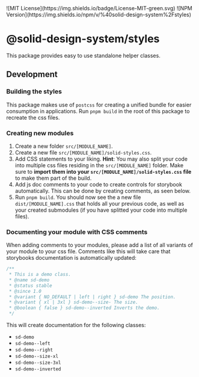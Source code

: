 <div className="flex gap-2">
  ![MIT License](https://img.shields.io/badge/License-MIT-green.svg)
  ![NPM Version](https://img.shields.io/npm/v/%40solid-design-system%2Fstyles)
</div>

# @solid-design-system/styles

This package provides easy to use standalone helper classes.

## Development

### Building the styles

This package makes use of `postcss` for creating a unified bundle for easier consumption in applications. Run `pnpm build` in the root of this package to recreate the css files.

### Creating new modules

1. Create a new folder `src/[MODULE_NAME]`.
2. Create a new file `src/[MODULE_NAME]/solid-styles.css`.
3. Add CSS statements to your liking. **Hint**: You may also split your code into multiple css files residing in the `src/[MODULE_NAME]` folder. Make sure to **import them into your `src/[MODULE_NAME]/solid-styles.css` file** to make them part of the build.
4. Add js doc comments to your code to create controls for storybook automatically. This can be done by creating comments, as seen below.
5. Run `pnpm build`. You should now see the a new file `dist/[MODULE_NAME].css` that holds all your previous code, as well as your created submodules (if you have splitted your code into multiple files).

### Documenting your module with CSS comments

When adding comments to your modules, please add a list of all variants of your module to your css file. Comments like this will take care that storybooks documentation is automatically updated:

```css
/**
 * This is a demo class.
 * @name sd-demo
 * @status stable
 * @since 1.0
 * @variant { NO_DEFAULT | left | right } sd-demo The position.
 * @variant { xl | 3xl } sd-demo--size- The size.
 * @boolean { false } sd-demo--inverted Inverts the demo.
 */
```

This will create documentation for the following classes:

- `sd-demo`
- `sd-demo--left`
- `sd-demo--right`
- `sd-demo--size-xl`
- `sd-demo--size-3xl`
- `sd-demo--inverted`
